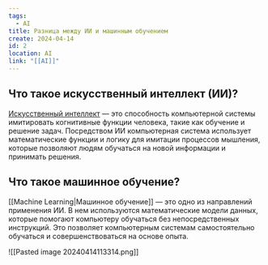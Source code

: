 ```yaml
---
tags:
  - AI
title: Разница между ИИ и машинным обучением
create: 2024-04-14
id: 2
location: AI
link: "[[AI]]"
---
```



## Что такое искусственный интеллект (ИИ)?

[Искусственный интеллект](https://azure.microsoft.com/ru-ru/solutions/ai/) — это способность компьютерной системы имитировать когнитивные функции человека, такие как обучение и решение задач. Посредством ИИ компьютерная система использует математические функции и логику для имитации процессов мышления, которые позволяют людям обучаться на новой информации и принимать решения.


## Что такое машинное обучение?

[[Machine Learning|Машинное обучение]] — это одно из направлений применения ИИ. В нем используются математические модели данных, которые помогают компьютеру обучаться без непосредственных инструкций. Это позволяет компьютерным системам самостоятельно обучаться и совершенствоваться на основе опыта.

![[Pasted image 20240414113314.png]]
